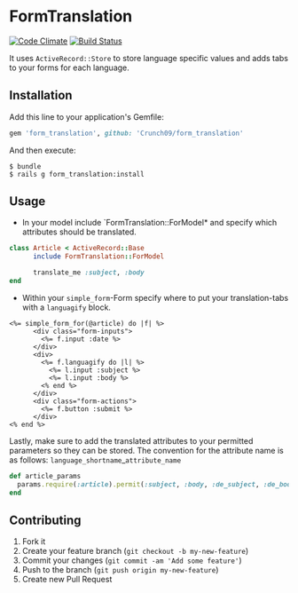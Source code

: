 # FormTranslation
[![Code Climate](https://codeclimate.com/github/Crunch09/form_translation.png)](https://codeclimate.com/github/Crunch09/form_translation)
[![Build Status](https://travis-ci.org/Crunch09/form_translation.png?branch=master)](https://travis-ci.org/Crunch09/form_translation)

It uses `ActiveRecord::Store` to store language specific values and adds
tabs to your forms for each language.

## Installation

Add this line to your application's Gemfile:

```ruby
gem 'form_translation', github: 'Crunch09/form_translation'
```

And then execute:

```
$ bundle
$ rails g form_translation:install
```

## Usage

* In your model include `FormTranslation::ForModel* and specify which attributes
should be translated.
```ruby
class Article < ActiveRecord::Base
      include FormTranslation::ForModel

      translate_me :subject, :body
end
```
* Within your `simple_form`-Form specify where to put your translation-tabs
with a `languagify` block.

```erb
<%= simple_form_for(@article) do |f| %>
      <div class="form-inputs">
        <%= f.input :date %>
      </div>
      <div>
        <%= f.languagify do |l| %>
          <%= l.input :subject %>
          <%= l.input :body %>
        <% end %>
      </div>
      <div class="form-actions">
        <%= f.button :submit %>
      </div>
<% end %>
```

Lastly, make sure to add the translated attributes to your permitted parameters
so they can be stored. The convention for the attribute name is as follows:
`language_shortname`_`attribute_name`

```ruby
def article_params
  params.require(:article).permit(:subject, :body, :de_subject, :de_body)
end
```

## Contributing

1. Fork it
2. Create your feature branch (`git checkout -b my-new-feature`)
3. Commit your changes (`git commit -am 'Add some feature'`)
4. Push to the branch (`git push origin my-new-feature`)
5. Create new Pull Request
